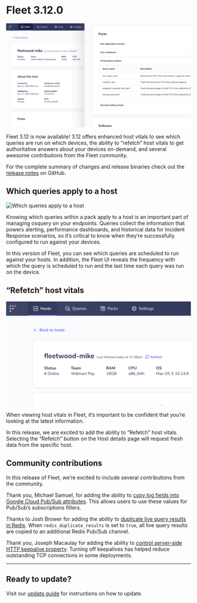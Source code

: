 # Fleet 3.12.0

![Fleet 3.12.0](../website/assets/images/articles/fleet-3.12.0-cover-700x393@2x.jpg)

Fleet 3.12 is now available! 3.12 offers enhanced host vitals to see which queries are run on which devices, the ability to “refetch” host vitals to get authoritative answers about your devices on-demand, and several awesome contributions from the Fleet community.

For the complete summary of changes and release binaries check out the [release notes](https://github.com/fleetdm/fleet/releases/tag/3.12.0) on GitHub.

## Which queries apply to a host

![Which queries apply to a host](../website/assets/images/articles/fleet-3.12.0-1-612x287@2x.gif)

Knowing which queries within a pack apply to a host is an important part of managing osquery on your endpoints. Queries collect the information that powers alerting, performance dashboards, and historical data for Incident Response scenarios, so it’s critical to know when they’re successfully configured to run against your devices.

In this version of Fleet, you can see which queries are scheduled to run against your hosts. In addition, the Fleet UI reveals the frequency with which the query is scheduled to run and the last time each query was run on the device.

## “Refetch” host vitals

![“Refetch” host vitals](../website/assets/images/articles/fleet-3.12.0-2-612x288@2x.gif)

When viewing host vitals in Fleet, it’s important to be confident that you’re looking at the latest information.

In this release, we are excited to add the ability to “Refetch” host vitals. Selecting the “Refetch” button on the Host details page will request fresh data from the specific host.

## Community contributions
In this release of Fleet, we’re excited to include several contributions from the community.

Thank you, Michael Samuel, for adding the ability to [copy log fields into Google Cloud Pub/Sub attributes](https://github.com/fleetdm/fleet/pull/712). This allows users to use these values for Pub/Sub’s subscriptions filters.

Thanks to Josh Brower for adding the ability to [duplicate live query results in Redis](https://github.com/fleetdm/fleet/pull/762). When `redis_duplicate_results` is set to `true`, all live query results are copied to an additional Redis Pub/Sub channel.

Thank you, Joseph Macaulay for adding the ability to [control server-side HTTP keepalive property](https://github.com/fleetdm/fleet/pull/741). Turning off keepalives has helped reduce outstanding TCP connections in some deployments.

---

## Ready to update?

Visit our [update guide](https://github.com/fleetdm/fleet/blob/master/docs/1-Using-Fleet/7-Updating-Fleet.md) for instructions on how to update.

<meta name="category" value="releases">
<meta name="authorFullName" value="Noah Talerman">
<meta name="authorGitHubUsername" value="noahtalerman">
<meta name="publishedOn" value="2021-05-20">
<meta name="articleTitle" value="Fleet 3.12.0">
<meta name="articleImageUrl" value="../website/assets/images/articles/fleet-3.12.0-cover-700x393@2x.jpg">